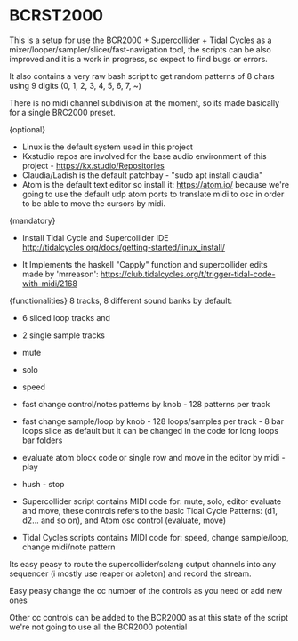 # BCRST2000

This is a setup for use the BCR2000 + Supercollider + Tidal Cycles as a mixer/looper/sampler/slicer/fast-navigation tool, the scripts can be also improved and it is a work in progress, so expect to find bugs or errors.

It also contains a very raw bash script to get random patterns of 8 chars using 9 digits (0, 1, 2, 3, 4, 5, 6, 7, ~)

There is no midi channel subdivision at the moment, so its made basically for a single BRC2000 preset.

{optional}
- Linux is the default system used in this project
- Kxstudio repos are involved for the base audio environment of this project - https://kx.studio/Repositories
- Claudia/Ladish is the default patchbay - "sudo apt install claudia" 
- Atom is the default text editor so install it: https://atom.io/ because we're going to use the default udp atom ports to translate midi to osc in order to be able to move the cursors by midi.

{mandatory}
- Install Tidal Cycle and Supercollider IDE http://tidalcycles.org/docs/getting-started/linux_install/

- It Implements the haskell "Capply" function and supercollider edits made by 'mrreason': https://club.tidalcycles.org/t/trigger-tidal-code-with-midi/2168

{functionalities}
8 tracks, 8 different sound banks by default: 
- 6 sliced loop tracks and  
- 2 single sample tracks
- mute
- solo
- speed
- fast change control/notes patterns by knob - 128 patterns per track
- fast change sample/loop by knob - 128 loops/samples per track - 8 bar loops slice as default but it can be changed in the code for long loops bar folders
- evaluate atom block code or single row and move in the editor by midi - play
- hush - stop


- Supercollider script contains MIDI code for: mute, solo, editor evaluate and move, these controls refers to the basic Tidal Cycle Patterns: (d1, d2... and so on), and Atom osc control (evaluate, move) 
 
- Tidal Cycles scripts contains MIDI code for: speed, change sample/loop, change midi/note pattern   

Its easy peasy to route the supercollider/sclang output channels into any sequencer (i mostly use reaper or ableton) and record the stream.

Easy peasy change the cc number of the controls as you need or add new ones

Other cc controls can be added to the BCR2000 as at this state of the script we're not going to use all the BCR2000 potential 

